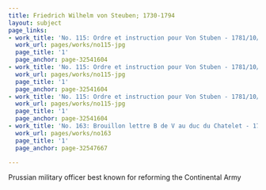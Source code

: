 ```yaml
---
title: Friedrich Wilhelm von Steuben; 1730-1794
layout: subject
page_links:
- work_title: 'No. 115: Ordre et instruction pour Von Stuben - 1781/10/14'
  work_url: pages/works/no115-jpg
  page_title: '1'
  page_anchor: page-32541604
- work_title: 'No. 115: Ordre et instruction pour Von Stuben - 1781/10/14'
  work_url: pages/works/no115-jpg
  page_title: '1'
  page_anchor: page-32541604
- work_title: 'No. 115: Ordre et instruction pour Von Stuben - 1781/10/14'
  work_url: pages/works/no115-jpg
  page_title: '1'
  page_anchor: page-32541604
- work_title: 'No. 163: Brouillon lettre B de V au duc du Chatelet - 1781/03/01'
  work_url: pages/works/no163
  page_title: '1'
  page_anchor: page-32547667

---
```

<p>Prussian military officer best known for reforming the Continental Army</p>